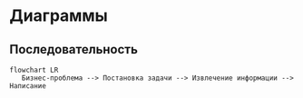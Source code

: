 # Диаграммы
## Последовательность

```mermaid
flowchart LR
   Бизнес-проблема --> Постановка задачи --> Извлечение информации --> Написание
```
